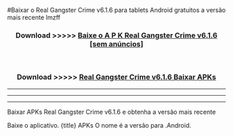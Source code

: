 #Baixar o Real Gangster Crime v6.1.6  para tablets Android gratuitos a versão mais recente lmzff


<div align="center">
<h3>Download >>>>> <a href="https://pt-web.web.app/?pt= Real Gangster Crime v6.1.6">Baixe o A P K Real Gangster Crime v6.1.6 [sem anúncios]</a></h3><br>

<h3>Download >>>>> <a href="https://pt-web.web.app/?pt= Real Gangster Crime v6.1.6">Real Gangster Crime v6.1.6 Baixar APKs</a></h3>
</div>

----------------------------------------------------------

----------------------------------------------------------

----------------------------------------------------------

Baixar APKs Real Gangster Crime v6.1.6 e obtenha a versão mais recente

Baixe o aplicativo. {title} APKs O nome é a versão para .Android.


